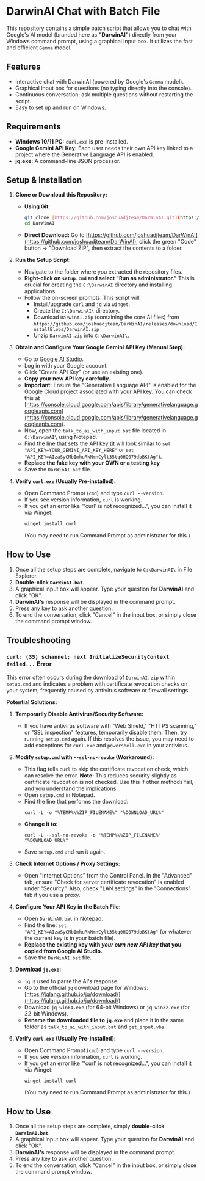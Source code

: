 # DarwinAI Chat with Batch File

This repository contains a simple batch script that allows you to chat with Google's AI model (branded here as **"DarwinAI"**) directly from your Windows command prompt, using a graphical input box. It utilizes the fast and efficient `Gemma` model.

## Features

* Interactive chat with DarwinAI (powered by Google's `Gemma` model).
* Graphical input box for questions (no typing directly into the console).
* Continuous conversation: ask multiple questions without restarting the script.
* Easy to set up and run on Windows.

## Requirements

* **Windows 10/11 PC:** `curl.exe` is pre-installed.
* **Google Gemini API Key:** Each user needs their own API key linked to a project where the Generative Language API is enabled.
* **jq.exe:** A command-line JSON processor.

## Setup & Installation

1.  **Clone or Download this Repository:**
    * **Using Git:**
        ```bash
        git clone [https://github.com/joshuadjteam/DarWinAI.git](https://github.com/joshuadjteam/DarWinAI.git)
        cd DarWinAI
        ```
    * **Direct Download:** Go to [https://github.com/joshuadjteam/DarWinAI](https://github.com/joshuadjteam/DarWinAI), click the green "Code" button -> "Download ZIP", then extract the contents to a folder.

2.  **Run the Setup Script:**
    * Navigate to the folder where you extracted the repository files.
    * **Right-click on `setup.cmd` and select "Run as administrator."** This is crucial for creating the `C:\DarwinAI` directory and installing applications.
    * Follow the on-screen prompts. This script will:
        * Install/upgrade `curl` and `jq` via `winget`.
        * Create the `C:\DarwinAI\` directory.
        * Download `DarwinAI.zip` (containing the core AI files) from `https://github.com/joshuadjteam/DarWinAI/releases/download/InstallBlobs/DarwinAI.zip`
        * Unzip `DarwinAI.zip` into `C:\DarwinAI\`.

3.  **Obtain and Configure Your Google Gemini API Key (Manual Step):**
    * Go to [Google AI Studio](https://aistudio.google.com/app/apikey).
    * Log in with your Google account.
    * Click "Create API Key" (or use an existing one).
    * **Copy your new API key carefully.**
    * **Important:** Ensure the "Generative Language API" is enabled for the Google Cloud project associated with your API key. You can check this at [https://console.cloud.google.com/apis/library/generativelanguage.googleapis.com](https://console.cloud.google.com/apis/library/generativelanguage.googleapis.com).
    * Now, open the `talk_to_ai_with_input.bat` file located in `C:\DarwinAI\` using Notepad.
    * Find the line that sets the API key (it will look similar to `set "API_KEY=YOUR_GEMINI_API_KEY_HERE"` or `set "API_KEY=AIzaSyCMbImhuRkNmnCylt35tq0HQ079dbBKtAg"`).
    * **Replace the fake key with your OWN or a testing key**
    * Save the `DarWinAI.bat` file.

4.  **Verify `curl.exe` (Usually Pre-installed):**
    * Open Command Prompt (`cmd`) and type `curl --version`.
    * If you see version information, `curl` is working.
    * If you get an error like "'curl' is not recognized...", you can install it via Winget:
        ```bash
        winget install curl
        ```
        (You may need to run Command Prompt as administrator for this.)

## How to Use

1.  Once all the setup steps are complete, navigate to `C:\DarwinAI\` in File Explorer.
2.  **Double-click `DarWinAI.bat`**.
3.  A graphical input box will appear. Type your question for **DarwinAI** and click "OK".
4.  **DarwinAI's** response will be displayed in the command prompt.
5.  Press any key to ask another question.
6.  To end the conversation, click "Cancel" in the input box, or simply close the command prompt window.

## Troubleshooting

### `curl: (35) schannel: next InitializeSecurityContext failed...` Error

This error often occurs during the download of `DarwinAI.zip` within `setup.cmd` and indicates a problem with certificate revocation checks on your system, frequently caused by antivirus software or firewall settings.

**Potential Solutions:**

1.  **Temporarily Disable Antivirus/Security Software:**
    * If you have antivirus software with "Web Shield," "HTTPS scanning," or "SSL inspection" features, temporarily disable them. Then, try running `setup.cmd` again. If this resolves the issue, you may need to add exceptions for `curl.exe` and `powershell.exe` in your antivirus.

2.  **Modify `setup.cmd` with `--ssl-no-revoke` (Workaround):**
    * This flag tells `curl` to skip the certificate revocation check, which can resolve the error. **Note:** This reduces security slightly as certificate revocation is not checked. Use this if other methods fail, and you understand the implications.
    * Open `setup.cmd` in Notepad.
    * Find the line that performs the download:
        ```batch
        curl -L -o "%TEMP%\%ZIP_FILENAME%" "%DOWNLOAD_URL%"
        ```
    * **Change it to:**
        ```batch
        curl -L --ssl-no-revoke -o "%TEMP%\%ZIP_FILENAME%" "%DOWNLOAD_URL%"
        ```
    * Save `setup.cmd` and run it again.

3.  **Check Internet Options / Proxy Settings:**
    * Open "Internet Options" from the Control Panel. In the "Advanced" tab, ensure "Check for server certificate revocation" is enabled under "Security." Also, check "LAN settings" in the "Connections" tab if you use a proxy.

3.  **Configure Your API Key in the Batch File:**
    * Open `DarWinAU.bat` in Notepad.
    * Find the line: `set "API_KEY=AIzaSyCMbImhuRkNmnCylt35tq0HQ079dbBKtAg"`
        (or whatever the current key is in your batch file).
    * **Replace the existing key with *your own new API key* that you copied from Google AI Studio.**
    * Save the `DarWinAI.bat` file.

4.  **Download `jq.exe`:**
    * `jq` is used to parse the AI's response.
    * Go to the official `jq` download page for Windows: [https://jqlang.github.io/jq/download/](https://jqlang.github.io/jq/download/)
    * Download `jq-win64.exe` (for 64-bit Windows) or `jq-win32.exe` (for 32-bit Windows).
    * **Rename the downloaded file to `jq.exe`** and place it in the same folder as `talk_to_ai_with_input.bat` and `get_input.vbs`.

5.  **Verify `curl.exe` (Usually Pre-installed):**
    * Open Command Prompt (`cmd`) and type `curl --version`.
    * If you see version information, `curl` is working.
    * If you get an error like "'curl' is not recognized...", you can install it via Winget:
        ```bash
        winget install curl
        ```
        (You may need to run Command Prompt as administrator for this.)



## How to Use

1.  Once all the setup steps are complete, simply **double-click `DarWinAI.bat`**.
2.  A graphical input box will appear. Type your question for **DarwinAI** and click "OK".
3.  **DarwinAI's** response will be displayed in the command prompt.
4.  Press any key to ask another question.
5.  To end the conversation, click "Cancel" in the input box, or simply close the command prompt window.

